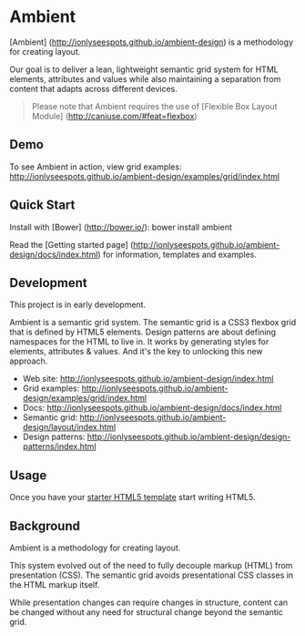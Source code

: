 # Ambient

[Ambient] (http://ionlyseespots.github.io/ambient-design) is a methodology for creating layout.

Our goal is to deliver a lean, lightweight semantic grid system for HTML elements, attributes and values while also maintaining a separation from content that adapts across different devices.

> Please note that Ambient requires the use of [Flexible Box Layout Module] (http://caniuse.com/#feat=flexbox)

## Demo

To see Ambient in action, view grid examples: http://ionlyseespots.github.io/ambient-design/examples/grid/index.html

## Quick Start

Install with [Bower] (http://bower.io/): bower install ambient

Read the [Getting started page] (http://ionlyseespots.github.io/ambient-design/docs/index.html) for information, templates and examples.

## Development

This project is in early development.

Ambient is a semantic grid system. The semantic grid is a CSS3 flexbox grid that is defined by HTML5 elements. Design patterns are about defining namespaces for the HTML to live in.
It works by generating styles for elements, attributes & values. And it's the key to unlocking this new approach.

* Web site: http://ionlyseespots.github.io/ambient-design/index.html
* Grid examples: http://ionlyseespots.github.io/ambient-design/examples/grid/index.html
* Docs: http://ionlyseespots.github.io/ambient-design/docs/index.html
* Semantic grid: http://ionlyseespots.github.io/ambient-design/layout/index.html
* Design patterns: http://ionlyseespots.github.io/ambient-design/design-patterns/index.html

## Usage

Once you have your [starter HTML5 template](http://ionlyseespots.github.io/ambient-design/examples/starter-template/index.html) start writing HTML5.

## Background

Ambient is a methodology for creating layout.

This system evolved out of the need to fully decouple markup (HTML) from presentation (CSS). The semantic grid avoids presentational CSS classes in the HTML markup itself.

While presentation changes can require changes in structure, content can be changed without any need for structural change beyond the semantic grid.